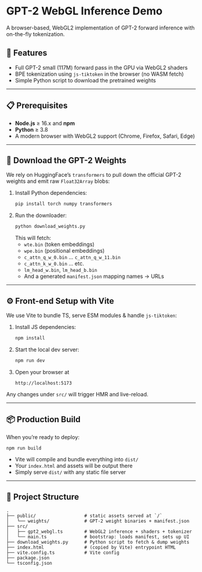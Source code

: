 # GPT-2 WebGL Inference Demo

A browser-based, WebGL2 implementation of GPT-2 forward inference with on-the-fly tokenization.

## 🚀 Features

- Full GPT-2 small (117M) forward pass in the GPU via WebGL2 shaders  
- BPE tokenization using `js-tiktoken` in the browser (no WASM fetch)
- Simple Python script to download the pretrained weights

---

## 📋 Prerequisites

- **Node.js** ≥ 16.x and **npm**  
- **Python** ≥ 3.8  
- A modern browser with WebGL2 support (Chrome, Firefox, Safari, Edge)

---

## 🐍 Download the GPT-2 Weights

We rely on HuggingFace’s `transformers` to pull down the official GPT-2 weights and emit raw `Float32Array` blobs:

1. Install Python dependencies:
   ```bash
   pip install torch numpy transformers
   ```
2. Run the downloader:
   ```bash
   python download_weights.py
   ```
   This will fetch:
   - `wte.bin` (token embeddings)  
   - `wpe.bin` (positional embeddings)  
   - `c_attn_q_w_0.bin` … `c_attn_q_w_11.bin`  
   - `c_attn_k_w_0.bin` … etc.  
   - `lm_head_w.bin`, `lm_head_b.bin`  
   - And a generated `manifest.json` mapping names → URLs  

---

## ⚙️  Front-end Setup with Vite

We use Vite to bundle TS, serve ESM modules & handle `js-tiktoken`:

1. Install JS dependencies:
   ```bash
   npm install
   ```
2. Start the local dev server:
   ```bash
   npm run dev
   ```
3. Open your browser at  
   ```
   http://localhost:5173
   ```

Any changes under `src/` will trigger HMR and live-reload.

---

## 📦 Production Build

When you’re ready to deploy:

```bash
npm run build
```

- Vite will compile and bundle everything into `dist/`  
- Your `index.html` and assets will be output there  
- Simply serve `dist/` with any static file server

---

## 📁 Project Structure

```
.
├── public/                  # static assets served at `/`
│   └── weights/             # GPT-2 weight binaries + manifest.json
├── src/
│   ├── gpt2_webgl.ts        # WebGL2 inference + shaders + tokenizer
│   └── main.ts              # bootstrap: loads manifest, sets up UI
├── download_weights.py      # Python script to fetch & dump weights
├── index.html               # (copied by Vite) entrypoint HTML
├── vite.config.ts           # Vite config
├── package.json
└── tsconfig.json
```

